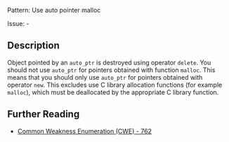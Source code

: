 Pattern: Use auto pointer malloc

Issue: -

## Description

Object pointed by an `auto_ptr` is destroyed using operator `delete`. You should not use `auto_ptr` for pointers obtained with function `malloc`. This means that you should only use `auto_ptr` for pointers obtained with operator `new`. This excludes use C library allocation functions (for example `malloc`), which must be deallocated by the appropriate C library function.

## Further Reading

* [Common Weakness Enumeration (CWE) - 762](https://cwe.mitre.org/data/definitions/762.html)